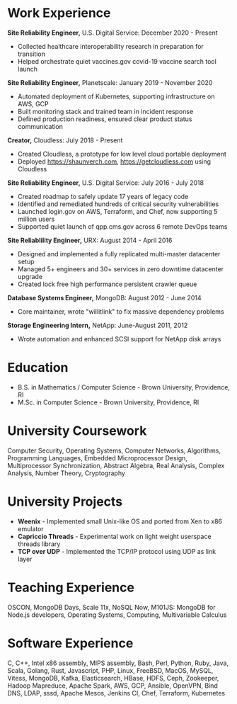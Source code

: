 Work Experience
===============

**Site Reliability Engineer,** U.S. Digital Service: December 2020 - Present

-   Collected healthcare interoperability research in preparation for transition
-   Helped orchestrate quiet vaccines.gov covid-19 vaccine search tool launch

**Site Reliability Engineer,** Planetscale: January 2019 - November 2020

-   Automated deployment of Kubernetes, supporting infrastructure on AWS, GCP
-   Built monitoring stack and trained team in incident response
-   Defined production readiness, ensured clear product status communication

**Creator,** Cloudless: July 2018 - Present

-   Created Cloudless, a prototype for low level cloud portable deployment
-   Deployed https://shaunverch.com, https://getcloudless.com using Cloudless

**Site Reliability Engineer,** U.S. Digital Service: July 2016 - July 2018

-   Created roadmap to safely update 17 years of legacy code
-   Identified and remediated hundreds of critical security vulnerabilities
-   Launched login.gov on AWS, Terraform, and Chef, now supporting 5 million users
-   Supported quiet launch of qpp.cms.gov across 6 remote DevOps teams

**Site Reliablility Engineer,** URX: August 2014 - April 2016

-   Designed and implemented a fully replicated multi-master datacenter setup
-   Managed 5+ engineers and 30+ services in zero downtime datacenter upgrade
-   Created lock free high performance persistent crawler queue

**Database Systems Engineer,** MongoDB: August 2012 - June 2014

-   Core maintainer, wrote \"willitlink\" to fix massive dependency problems

**Storage Engineering Intern,** NetApp: June-August 2011, 2012

-   Wrote automation and enhanced SCSI support for NetApp disk arrays

Education
=========

- B.S. in Mathematics / Computer Science - Brown University, Providence, RI
- M.Sc. in Computer Science - Brown University, Providence, RI

University Coursework
=====================

Computer Security, Operating Systems, Computer Networks, Algorithms,
Programming Languages, Embedded Microprocessor Design, Multiprocessor
Synchronization, Abstract Algebra, Real Analysis, Complex Analysis,
Number Theory, Cryptography

University Projects
===================

- **Weenix** - Implemented small Unix-like OS and ported from Xen to x86 emulator
- **Capriccio Threads** - Experimental work on light weight userspace threads library
- **TCP over UDP** - Implemented the TCP/IP protocol using UDP as link layer

Teaching Experience
===================

OSCON, MongoDB Days, Scale 11x, NoSQL Now, M101JS: MongoDB for Node.js
developers, Operating Systems, Computing, Multivariable Calculus

Software Experience
===================

C, C++, Intel x86 assembly, MIPS assembly, Bash, Perl, Python, Ruby, Java, Scala, Golang, Rust, Javascript, PHP, Linux, FreeBSD, MacOS, MySQL, Vitess, MongoDB, Kafka, Elasticsearch, HBase, HDFS, Ceph, Zookeeper, Hadoop Mapreduce, Apache Spark, AWS, GCP, Ansible, OpenVPN, Bind DNS, LDAP, sssd, Apache Mesos, Jenkins CI, Chef, Terraform, Kubernetes
